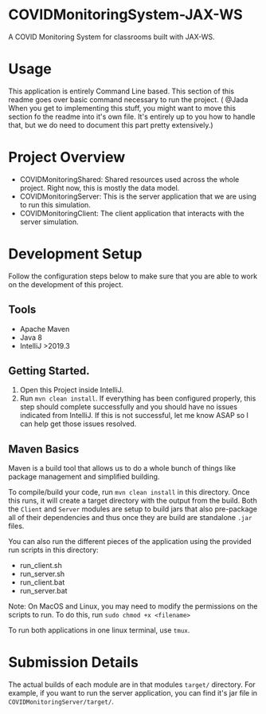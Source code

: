 # COVIDMonitoringSystem-JAX-WS
A COVID Monitoring System for classrooms built with JAX-WS.

# Usage
This application is entirely Command Line based. This section of this readme goes over basic command necessary to run the project.
( @Jada When you get to implementing this stuff, you might want to move this section fo the readme into it's own file. It's entirely up to you how to handle that, but we do need to document this part pretty extensively.)

# Project Overview
- COVIDMonitoringShared: Shared resources used across the whole project. Right now, this is mostly the data model.
- COVIDMonitoringServer: This is the server application that we are using to run this simulation.
- COVIDMonitoringClient: The client application that interacts with the server simulation.

# Development Setup
Follow the configuration steps below to make sure that you are able to work on the development of this project.

## Tools
- Apache Maven
- Java 8
- IntelliJ >2019.3

## Getting Started.
1. Open this Project inside IntelliJ.
1. Run `mvn clean install`. If everything has been configured properly, this step should complete successfully and you
should have no issues indicated from IntelliJ. If this is not successful, let me know ASAP so I can help get those issues resolved.

## Maven Basics
Maven is a build tool that allows us to do a whole bunch of things like package management and simplified building.

To compile/build your code, run `mvn clean install` in this directory. Once this runs, it will create a target directory
with the output from the build. Both the `Client` and `Server` modules are setup to build jars that also pre-package all
of their dependencies and thus once they are build are standalone `.jar` files.

You can also run the different pieces of the application using the provided run scripts in this directory:
- run_client.sh
- run_server.sh
- run_client.bat
- run_server.bat

Note: On MacOS and Linux, you may need to modify the permissions on the scripts to run. To do this, run `sudo chmod +x <filename>`

To run both applications in one linux terminal, use `tmux`.

# Submission Details
The actual builds of each module are in that modules `target/` directory. For example, if you want to run the server application, you can
find it's jar file in `COVIDMonitoringServer/target/`.
